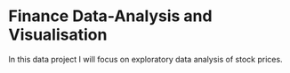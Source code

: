 # Finance Data-Analysis and Visualisation
 In this data project I will focus on exploratory data analysis of stock prices.
